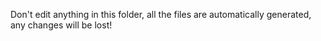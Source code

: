 Don't edit anything in this folder, all the files are automatically generated, any changes will be lost! 
